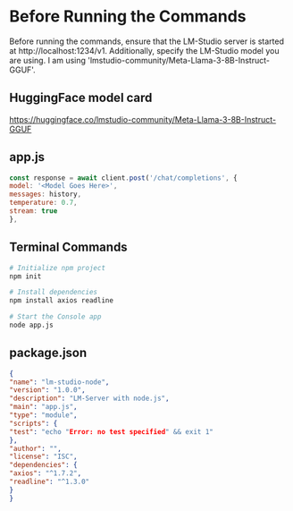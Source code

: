 # Before Running the Commands
Before running the commands, ensure that the LM-Studio server is started at http://localhost:1234/v1. 
Additionally, specify the LM-Studio model you are using. 
I am using 'lmstudio-community/Meta-Llama-3-8B-Instruct-GGUF'.


## HuggingFace model card

https://huggingface.co/lmstudio-community/Meta-Llama-3-8B-Instruct-GGUF


## app.js
```javascript
const response = await client.post('/chat/completions', {
model: '<Model Goes Here>',
messages: history,
temperature: 0.7,
stream: true
},
```

## Terminal Commands

```bash
# Initialize npm project
npm init

# Install dependencies
npm install axios readline

# Start the Console app
node app.js
```

## package.json

```json
{
"name": "lm-studio-node",
"version": "1.0.0",
"description": "LM-Server with node.js",
"main": "app.js",
"type": "module",
"scripts": {
"test": "echo "Error: no test specified" && exit 1"
},
"author": "",
"license": "ISC",
"dependencies": {
"axios": "^1.7.2",
"readline": "^1.3.0"
}
}
```
